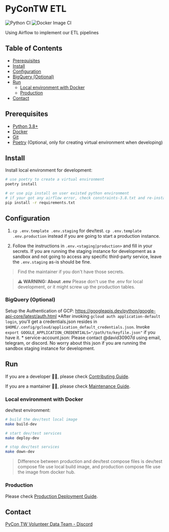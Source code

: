 # PyConTW ETL

![Python CI](https://github.com/pycontw/PyCon-ETL/workflows/Python%20CI/badge.svg)
![Docker Image CI](https://github.com/pycontw/PyCon-ETL/workflows/Docker%20Image%20CI/badge.svg)

Using Airflow to implement our ETL pipelines

## Table of Contents

- [Prerequisites](#prerequisites)
- [Install](#install)
- [Configuration](#configuration)
- [BigQuery (Optional)](#bigquery-optional)
- [Run](#run)
  - [Local environment with Docker](#local-environment-with-docker)
  - [Production](#production)
- [Contact](#contact)

## Prerequisites

- [Python 3.8+](https://www.python.org/downloads/release/python-3811/)
- [Docker](https://docs.docker.com/get-docker/)
- [Git](https://git-scm.com/book/zh-tw/v2/%E9%96%8B%E5%A7%8B-Git-%E5%AE%89%E8%A3%9D%E6%95%99%E5%AD%B8)
- [Poetry](https://python-poetry.org/docs/#installation) (Optional, only for creating virtual environment when developing)

## Install

Install local environment for development:

```bash
# use poetry to create a virtual environment
poetry install

# or use pip install on user existed python environment
# if your got any airflow error, check constraints-3.8.txt and re-install airflow dependencies
pip install -r requirements.txt
```

## Configuration

1. `cp .env.template .env.staging` for dev/test. `cp .env.template .env.production` instead if you are going to start a production instance.

2. Follow the instructions in `.env.<staging|production>` and fill in your secrets.
    If you are running the staging instance for development as a sandbox and not going to access any specific third-party service, leave the `.env.staging` as-is should be fine.

> Find the maintainer if you don't have those secrets.

> **⚠ WARNING: About .env**
> Please don't use the .env for local development, or it might screw up the production tables.

### BigQuery (Optional)

Setup the Authentication of GCP: <https://googleapis.dev/python/google-api-core/latest/auth.html>
    *After invoking `gcloud auth application-default login`, you'll get a credentials.json resides in `$HOME/.config/gcloud/application_default_credentials.json`. Invoke `export GOOGLE_APPLICATION_CREDENTIALS="/path/to/keyfile.json"` if you have it.
    * service-account.json: Please contact @david30907d using email, telegram, or discord. No worry about this json if you are running the sandbox staging instance for development.

## Run

If you are a developer 👨‍💻, please check [Contributing Guide](./docs/CONTRIBUTING.md).

If you are a mantainer 👨‍🔧, please check [Maintenance Guide](./docs/MAINTENANCE.md).

### Local environment with Docker

dev/test environment:

```bash
# build the dev/test local image
make build-dev

# start dev/test services
make deploy-dev

# stop dev/test services
make down-dev
```

> Difference between production and dev/test compose files is dev/test compose file use local build image, and production compose file use the image from docker hub.

### Production

Please check [Production Deployment Guide](./docs/DEPLOYMENT.md).

## Contact

[PyCon TW Volunteer Data Team - Discord](https://discord.com/channels/752904426057892052/900721883383758879)
